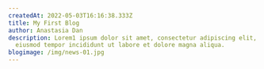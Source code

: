 ```yaml
---
createdAt: 2022-05-03T16:16:38.333Z
title: My First Blog
author: Anastasia Dan
description: Lorem1 ipsum dolor sit amet, consectetur adipiscing elit, sed do
  eiusmod tempor incididunt ut labore et dolore magna aliqua.
blogimage: /img/news-01.jpg
---
```

